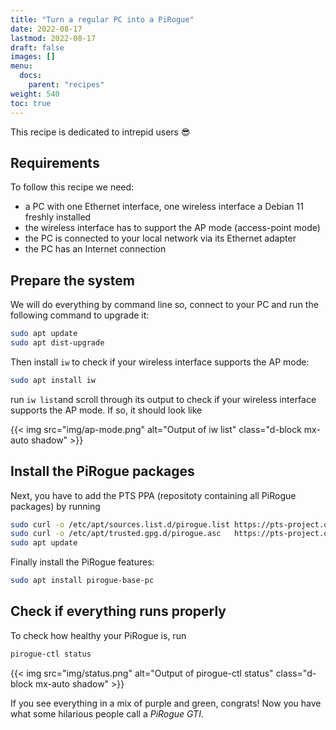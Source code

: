 ```yaml
---
title: "Turn a regular PC into a PiRogue"
date: 2022-08-17
lastmod: 2022-08-17
draft: false
images: []
menu:
  docs:
    parent: "recipes"
weight: 540
toc: true
---
```


This recipe is dedicated to intrepid users 😎

## Requirements
To follow this recipe we need:
* a PC with one Ethernet interface, one wireless interface a Debian 11 freshly installed
* the wireless interface has to support the AP mode (access-point mode)
* the PC is connected to your local network via its Ethernet adapter
* the PC has an Internet connection

## Prepare the system
We will do everything by command line so, connect to your PC and run the following command to upgrade it:

```bash
sudo apt update
sudo apt dist-upgrade
```

Then install `iw` to check if your wireless interface supports the AP mode:

```bash
sudo apt install iw
```

run `iw list`and scroll through its output to check if your wireless interface supports the AP mode. If so, it should look like

{{< img src="img/ap-mode.png" alt="Output of iw list" class="d-block mx-auto shadow" >}}

## Install the PiRogue packages
Next, you have to add the PTS PPA (repositoty containing all PiRogue packages) by running 

```bash
sudo curl -o /etc/apt/sources.list.d/pirogue.list https://pts-project.org/ppa/pirogue.list
sudo curl -o /etc/apt/trusted.gpg.d/pirogue.asc   https://pts-project.org/ppa/Key.gpg
sudo apt update
```

Finally install the PiRogue features:

```bash
sudo apt install pirogue-base-pc
```

## Check if everything runs properly
To check how healthy your PiRogue is, run

```bash
pirogue-ctl status 
```

{{< img src="img/status.png" alt="Output of pirogue-ctl status" class="d-block mx-auto shadow" >}}

If you see everything in a mix of purple and green, congrats! Now you have what some hilarious people call a *PiRogue GTI*. 